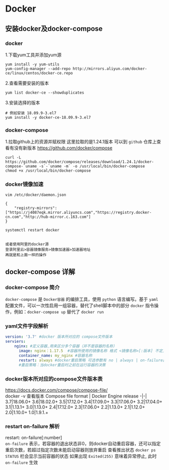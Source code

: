 # Docker

## 安装docker及docker-compose

### docker
1.下载yum工具并添加yum源
```
yum install -y yum-utils
yum-config-manager --add-repo http://mirrors.aliyun.com/docker-ce/linux/centos/docker-ce.repo
```
2.查看需要安装的版本
```shell script
yum list docker-ce --showduplicates
```
3.安装选择的版本
```
# 例如安装 18.09.9-3.el7
yum install -y docker-ce-18.09.9-3.el7
```
### docker-compose
1.拉取github上的资源并赋权限 这里拉取的是1.24.1版本 可以到 `github` 仓库上查看有没有新版本 <a href='https://github.com/docker/compose' target='_blank'>https://github.com/docker/compose</a>
```
curl -L https://github.com/docker/compose/releases/download/1.24.1/docker-compose-`uname -s`-`uname -m` -o /usr/local/bin/docker-compose
chmod +x /usr/local/bin/docker-compose
```

### docker镜像加速
```
vim /etc/docker/daemon.json

{
    "registry-mirrors": ["https://j4087eqk.mirror.aliyuncs.com","https://registry.docker-cn.com","http://hub-mirror.c.163.com"]
}

systemctl restart docker


或者使用阿里的docker源
登录阿里云>容器镜像服务>镜像加速器>加速器地址
再就是和上面一样的操作

```

## docker-compose 详解
### docker-compose 简介
`docker-compose` 是 `Docker容器` 的编排工具，使用 `python` 语言编写。基于 `yaml` 配置文件，可以一次性启用一组容器，替代了shell脚本中的部分 `docker` 指令操作，例如：`docker-compose up` 替代了 `docker run`
### yaml文件字段解析
```yaml
version: '3.7' #docker 版本所对应的 compose文件版本 
serviers:
    nginx: #定义容器,用来区分多个容器（并不是容器的名称）
      image: nginx：1.17.5  #容器所使用的镜像名称 格式 <镜像名称>[:版本] 不定义版本默认使用latest(最后/最新版本)
      container_name: my_nginx #容器名称
      restart: always #docker重启策略 可选参数有 no | always | on-failure[:number] 都是字面意思
      #重启策略：当docker重启时之前在运行容器的决策
 ```
 ### docker版本所对应的compose文件版本表
<a href='https://docs.docker.com/compose/compose-file/' target='_blank'>https://docs.docker.com/compose/compose-file/</a>  
docker -v 查看版本
Compose file format | Docker Engine release
-|-|
3.7|18.06.0+
3.6|18.02.0+
3.5|17.12.0+
3.4|17.09.0+
3.3|17.06.0+
3.2|17.04.0+
3.1|1.13.1+
3.0|1.13.0+
2.4|17.12.0+
2.3|17.06.0+
2.2|1.13.0+
2.1|1.12.0+
2.0|1.10.0+
1.0|1.9.1.+

### restart on-failure 解析
restart: on-failure[:number]  
`on-failure` 表示，若容器的退出状态非0，则docker自动重启容器，还可以指定重启次数，若超过指定次数未能启动容器则放弃重启
查看推出状态  `docker ps`  `STATUS` 栏会显示当前容器的状态 如果出现 `Exited(255)` 意味着异常停止, 此时 `on-failure` 生效